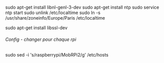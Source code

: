 sudo apt-get install libnl-genl-3-dev
sudo apt-get install ntp
sudo service ntp start
sudo unlink /etc/localtime
sudo ln -s /usr/share/zoneinfo/Europe/Paris /etc/localtime

sudo apt-get install libssl-dev

###### Config - changer pour chaque rpi
sudo sed -i 's/raspberrypi/MobRPi2/g' /etc/hosts 